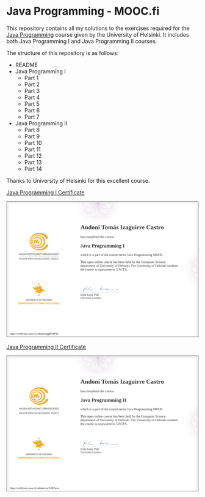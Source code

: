 # Java Programming - MOOC.fi
This repository contains all my solutions to the exercises required for the [Java Programming](https://java-programming.mooc.fi/) course given by the University of Helsinki. It includes both Java Programming I and Java Programming II courses.

The structure of this repository is as follows:
- README
- Java Programming I
  - Part 1
  - Part 2
  - Part 3
  - Part 4
  - Part 5
  - Part 6
  - Part 7
- Java Programming II
  - Part 8
  - Part 9
  - Part 10
  - Part 11
  - Part 12
  - Part 13
  - Part 14
 
Thanks to University of Helsinki for this excellent course.


[Java Programming I Certificate](https://certificates.mooc.fi/validate/mgp87sf87ka)


![Java Programming I Certificate](certificate-java-programming-i.png)


[Java Programming II Certificate](https://certificates.mooc.fi/validate/osz7o307won)


![Java Programming II Certificate](certificate-java-programming-ii.png)
